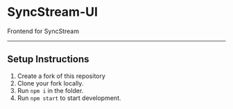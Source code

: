 # SyncStream-UI

Frontend for SyncStream

---

## Setup Instructions

1. Create a fork of this repository
2. Clone your fork locally.
3. Run `npm i` in the folder.
4. Run `npm start` to start development.
